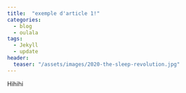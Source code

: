 ```yaml
---
title:  "exemple d'article 1!"
categories:
  - blog
  - oulala
tags:
  - Jekyll
  - update
header:
  teaser: "/assets/images/2020-the-sleep-revolution.jpg"
---
```


Hihihi